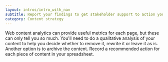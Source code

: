 ```yaml
---
layout: intros/intro_with_nav
subtitle: Report your findings to get stakeholder support to action your audit data and improve your content.
category: Content strategy
---
```


Web content analytics can provide useful metrics for each page, but these can only tell you so much. You'll need to do a qualitative analysis of your content to help you decide whether to remove it, rewrite it or leave it as is. Another option is to archive the content. Record a recommended action for each piece of content in your spreadsheet.
